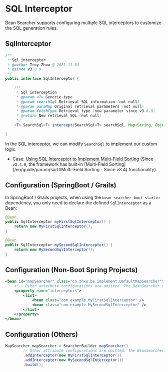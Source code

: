 # SQL Interceptor

Bean Searcher supports configuring multiple SQL interceptors to customize the SQL generation rules.

## SqlInterceptor

```java
/**
 * Sql interceptor
 * @author Troy.Zhou @ 2021-11-03
 * @since v3.0.0
 */
public interface SqlInterceptor {

    /**
     * Sql interception
     * @param <T> Generic type
     * @param searchSql Retrieval SQL information (not null)
     * @param paraMap Original retrieval parameters (not null)
     * @param fetchType Retrieval type (new parameter since v3.6.0)
     * @return New retrieval SQL (not null)
     */
    <T> SearchSql<T> intercept(SearchSql<T> searchSql, Map<String, Object> paraMap, FetchType fetchType);

}
```

In the SQL interceptor, we can modify `SearchSql` to implement our custom logic.

* Case: [Using SQL Interceptor to Implement Multi-Field Sorting](https://github.com/troyzhxu/bean-searcher/issues/9) (Since `v3.4.0`, the framework has built-in [Multi-Field Sorting](/en/guide/param/sort#Multi-Field Sorting - Since v3.4) functionality).

## Configuration (SpringBoot / Grails)

In SpringBoot / Grails projects, when using the `bean-searcher-boot-starter` dependency, you only need to declare the defined `SqlInterceptor` as a Bean:

```java
@Bean
public SqlInterceptor myFirstSqlInterceptor() {
    return new MyFirstSqlInterceptor();
}

@Bean
public SqlInterceptor mySecondSqlInterceptor() {
    return new MySecondSqlInterceptor();
}
```

## Configuration (Non-Boot Spring Projects)

```xml
<bean id="mapSearcher" class="cn.zhxu.bs.implement.DefaultMapSearcher">
    <!-- Other attribute configurations are omitted. The BeanSearcher retriever is configured in the same way -->
    <property name="interceptors">
        <list>
            <bean class="com.example.MyFirstSqlInterceptor" />
            <bean class="com.example.MySecondSqlInterceptor" />
        </list>
    </property>
</bean>
```

## Configuration (Others)

```java
MapSearcher mapSearcher = SearcherBuilder.mapSearcher()
        // Other attribute configurations are omitted. The BeanSearcher retriever is configured in the same way
        .addInterceptor(new MyFirstSqlInterceptor())
        .addInterceptor(new MySecondSqlInterceptor())
        .build();
```
